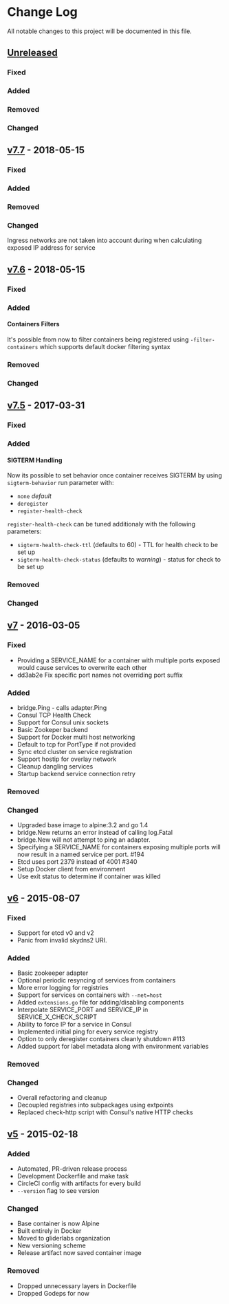 # Change Log
All notable changes to this project will be documented in this file.

## [Unreleased][unreleased]
### Fixed

### Added

### Removed

### Changed

## [v7.7] - 2018-05-15
### Fixed

### Added

### Removed

### Changed
Ingress networks are not taken into account during when calculating exposed IP address for service

## [v7.6] - 2018-05-15
### Fixed

### Added

#### Containers Filters
It's possible from now to filter containers being registered using `-filter-containers` which supports
default docker filtering syntax

### Removed

### Changed

## [v7.5] - 2017-03-31
### Fixed

### Added

#### SIGTERM Handling
Now its possible to set behavior once container receives SIGTERM by using `sigterm-behavior` run parameter with:
- `none` *default*
- `deregister`
- `register-health-check`

`register-health-check` can be tuned additionaly with the following parameters:
- `sigterm-health-check-ttl` (defaults to 60) - TTL for health check to be set up
- `sigterm-health-check-status` (defaults to *warning*) - status for check to be set up


### Removed

### Changed

## [v7] - 2016-03-05
### Fixed
- Providing a SERVICE_NAME for a container with multiple ports exposed would cause services to overwrite each other
- dd3ab2e Fix specific port names not overriding port suffix

### Added
- bridge.Ping - calls adapter.Ping
- Consul TCP Health Check
- Support for Consul unix sockets
- Basic Zookeper backend
- Support for Docker multi host networking
- Default to tcp for PortType if not provided
- Sync etcd cluster on service registration
- Support hostip for overlay network
- Cleanup dangling services
- Startup backend service connection retry

### Removed

### Changed
- Upgraded base image to alpine:3.2 and go 1.4
- bridge.New returns an error instead of calling log.Fatal
- bridge.New will not attempt to ping an adapter.
- Specifying a SERVICE_NAME for containers exposing multiple ports will now result in a named service per port. #194
- Etcd uses port 2379 instead of 4001 #340
- Setup Docker client from environment
- Use exit status to determine if container was killed

## [v6] - 2015-08-07
### Fixed
- Support for etcd v0 and v2
- Panic from invalid skydns2 URI.

### Added
- Basic zookeeper adapter
- Optional periodic resyncing of services from containers
- More error logging for registries
- Support for services on containers with `--net=host`
- Added `extensions.go` file for adding/disabling components
- Interpolate SERVICE_PORT and SERVICE_IP in SERVICE_X_CHECK_SCRIPT
- Ability to force IP for a service in Consul
- Implemented initial ping for every service registry
- Option to only deregister containers cleanly shutdown #113
- Added support for label metadata along with environment variables

### Removed

### Changed
- Overall refactoring and cleanup
- Decoupled registries into subpackages using extpoints
- Replaced check-http script with Consul's native HTTP checks


## [v5] - 2015-02-18
### Added
- Automated, PR-driven release process
- Development Dockerfile and make task
- CircleCI config with artifacts for every build
- `--version` flag to see version

### Changed
- Base container is now Alpine
- Built entirely in Docker
- Moved to gliderlabs organization
- New versioning scheme
- Release artifact now saved container image

### Removed
- Dropped unnecessary layers in Dockerfile
- Dropped Godeps for now


[unreleased]: https://github.com/gliderlabs/registrator/compare/v7.7...HEAD
[v7.7]: https://github.com/gliderlabs/registrator/compare/v7.6...v7.7
[v7.6]: https://github.com/gliderlabs/registrator/compare/v7.5...v7.6
[v7.5]: https://github.com/gliderlabs/registrator/compare/v7...v7.5
[v7]: https://github.com/gliderlabs/registrator/compare/v6...v7
[v6]: https://github.com/gliderlabs/registrator/compare/v5...v6
[v5]: https://github.com/gliderlabs/registrator/compare/v0.4.0...v5

